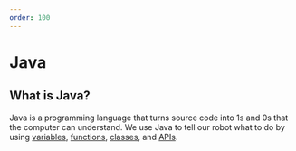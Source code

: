 ```yaml
---
order: 100
---
```


# Java

## What is Java?

Java is a programming language that turns source code into 1s and 0s that the computer can understand. We use Java to tell our robot what to do by using [variables](./Variables.md), [functions](./Functions.md), [classes](./Classes.md), and [APIs](./APIs.md).